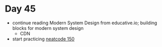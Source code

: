 # Day 45

- continue reading Modern System Design from educative.io; building blocks for modern system design
    - CDN
- start practicing [neatcode 150](https://neetcode.io/practice)

